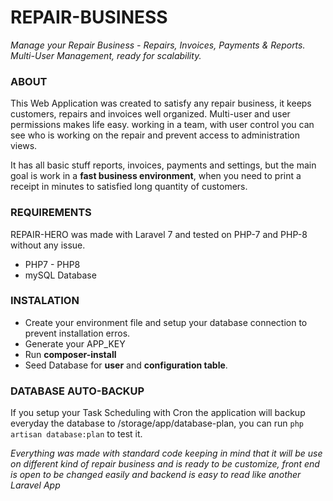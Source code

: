 # REPAIR-BUSINESS

*Manage your Repair Business - Repairs, Invoices, Payments & Reports. Multi-User Management, ready for scalability.*

### ABOUT 

This Web Application was created to satisfy any repair business, it keeps customers, repairs and invoices well organized. Multi-user and user permissions makes life easy.
working in a team, with user control you can see who is working on the repair and prevent access to administration views.

It has all basic stuff reports, invoices, payments and settings, but the main goal is work in a **fast business environment**, when you need to print a receipt in minutes to satisfied long quantity of customers.

### REQUIREMENTS

REPAIR-HERO was made with Laravel 7 and tested on PHP-7 and PHP-8 without any issue.

* PHP7 - PHP8
* mySQL Database

### INSTALATION

* Create your environment file and setup your database connection to prevent installation erros.
* Generate your APP_KEY
* Run **composer-install** 
* Seed Database for **user**  and **configuration table**.

### DATABASE AUTO-BACKUP

If you setup your Task Scheduling with Cron the application will backup everyday the database to /storage/app/database-plan, you can run `php artisan database:plan` to test it. 

*Everything was made with standard code keeping in mind that it will be use on different kind of repair business and is ready to be customize, front end is open to be changed easily  and backend is easy to read like another Laravel App*

